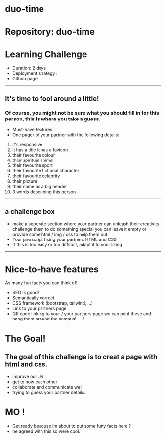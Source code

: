 # duo-time


# Repository: duo-time
# Learning Challenge
- Duration: 2 days
- Deployment strategy :
- Github page
---
## It's time to fool around a little! 

### Of course, you might not be sure what you should fill in for this person, this is where you take a guess. 

- Must-have features
- One pager of your partner with the following details:

1. it's responsive
1. it has a title
it has a favicon
1. their favourite colour
1. their spiritual animal
1. their favourite sport
1. their favourite fictional character
1. their favourite celebrity
1. their picture 
1. their name as a big header
1. 3 words describing this person
---
## a challenge box
- make a seperate section where your partner can unleash their creativity
challenge them to do something special
you can leave it empty or provide some html / img / css to help them out
- Your javascript fixing your partners HTML and CSS
- If this is too easy or too difficult, adapt it to your liking
---
# Nice-to-have features
As many fun facts you can think of!
- SEO is good!
- Semantically correct
- CSS framework (bootstrap, tailwind, ...)
- Link to your partners page
- QR code linking to your / your partners page
we can print these and hang them around the campus!
---!

# The Goal!
## The  goal of this challenge is to creat a page  with html and css. 
- improve our JS 
- get to now each other 
- collaborate and communicate welll 
- trying to guess your partner details:
 
 # MO ! 
 - Get ready beacuse im about to put some funy facts here ? 
 - he agreed with this so were cool. 